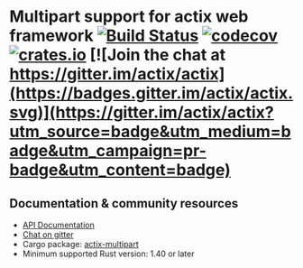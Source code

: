 # Multipart support for actix web framework [![Build Status](https://travis-ci.org/actix/actix-web.svg?branch=master)](https://travis-ci.org/actix/actix-web) [![codecov](https://codecov.io/gh/actix/actix-web/branch/master/graph/badge.svg)](https://codecov.io/gh/actix/actix-web) [![crates.io](https://meritbadge.herokuapp.com/actix-multipart)](https://crates.io/crates/actix-multipart) [![Join the chat at https://gitter.im/actix/actix](https://badges.gitter.im/actix/actix.svg)](https://gitter.im/actix/actix?utm_source=badge&utm_medium=badge&utm_campaign=pr-badge&utm_content=badge)

## Documentation & community resources

* [API Documentation](https://docs.rs/actix-multipart/)
* [Chat on gitter](https://gitter.im/actix/actix)
* Cargo package: [actix-multipart](https://crates.io/crates/actix-multipart)
* Minimum supported Rust version: 1.40 or later
